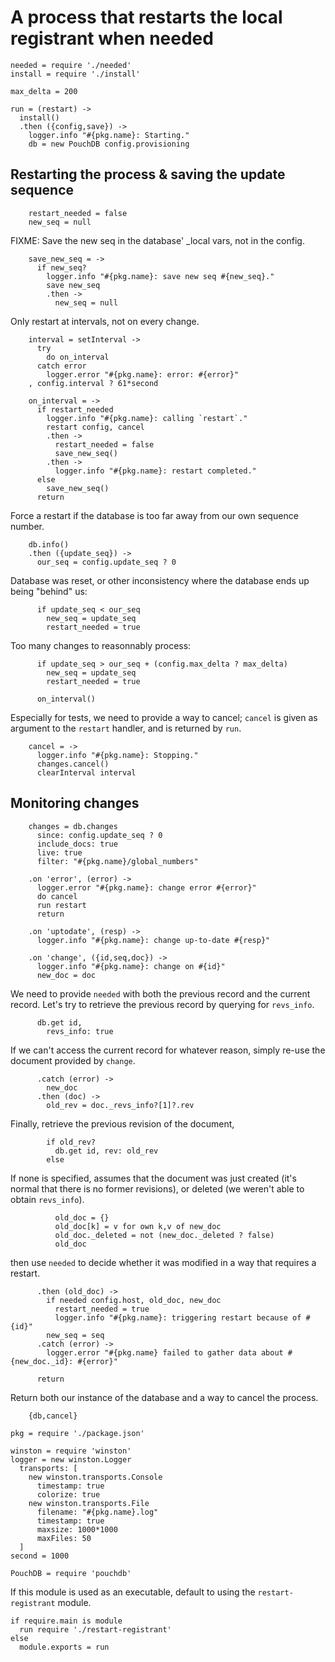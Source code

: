 A process that restarts the local registrant when needed
========================================================

    needed = require './needed'
    install = require './install'

    max_delta = 200

    run = (restart) ->
      install()
      .then ({config,save}) ->
        logger.info "#{pkg.name}: Starting."
        db = new PouchDB config.provisioning

Restarting the process & saving the update sequence
---------------------------------------------------

        restart_needed = false
        new_seq = null

FIXME: Save the new seq in the database' _local vars, not in the config.

        save_new_seq = ->
          if new_seq?
            logger.info "#{pkg.name}: save new seq #{new_seq}."
            save new_seq
            .then ->
              new_seq = null

Only restart at intervals, not on every change.

        interval = setInterval ->
          try
            do on_interval
          catch error
            logger.error "#{pkg.name}: error: #{error}"
        , config.interval ? 61*second

        on_interval = ->
          if restart_needed
            logger.info "#{pkg.name}: calling `restart`."
            restart config, cancel
            .then ->
              restart_needed = false
              save_new_seq()
            .then ->
              logger.info "#{pkg.name}: restart completed."
          else
            save_new_seq()
          return

Force a restart if the database is too far away from our own sequence number.

        db.info()
        .then ({update_seq}) ->
          our_seq = config.update_seq ? 0

Database was reset, or other inconsistency where the database ends up being "behind" us:

          if update_seq < our_seq
            new_seq = update_seq
            restart_needed = true

Too many changes to reasonnably process:

          if update_seq > our_seq + (config.max_delta ? max_delta)
            new_seq = update_seq
            restart_needed = true

          on_interval()

Especially for tests, we need to provide a way to cancel; `cancel` is given as argument to the `restart` handler, and is returned by `run`.

        cancel = ->
          logger.info "#{pkg.name}: Stopping."
          changes.cancel()
          clearInterval interval

Monitoring changes
------------------

        changes = db.changes
          since: config.update_seq ? 0
          include_docs: true
          live: true
          filter: "#{pkg.name}/global_numbers"

        .on 'error', (error) ->
          logger.error "#{pkg.name}: change error #{error}"
          do cancel
          run restart
          return

        .on 'uptodate', (resp) ->
          logger.info "#{pkg.name}: change up-to-date #{resp}"

        .on 'change', ({id,seq,doc}) ->
          logger.info "#{pkg.name}: change on #{id}"
          new_doc = doc

We need to provide `needed` with both the previous record and the current record. Let's try to retrieve the previous record by querying for `revs_info`.

          db.get id,
            revs_info: true

If we can't access the current record for whatever reason, simply re-use the document provided by `change`.

          .catch (error) ->
            new_doc
          .then (doc) ->
            old_rev = doc._revs_info?[1]?.rev

Finally, retrieve the previous revision of the document,

            if old_rev?
              db.get id, rev: old_rev
            else

If none is specified, assumes that the document was just created (it's normal that there is no former revisions), or deleted (we weren't able to obtain `revs_info`).

              old_doc = {}
              old_doc[k] = v for own k,v of new_doc
              old_doc._deleted = not (new_doc._deleted ? false)
              old_doc

then use `needed` to decide whether it was modified in a way that requires a restart.

          .then (old_doc) ->
            if needed config.host, old_doc, new_doc
              restart_needed = true
              logger.info "#{pkg.name}: triggering restart because of #{id}"
            new_seq = seq
          .catch (error) ->
            logger.error "#{pkg.name} failed to gather data about #{new_doc._id}: #{error}"

          return

Return both our instance of the database and a way to cancel the process.

        {db,cancel}

    pkg = require './package.json'

    winston = require 'winston'
    logger = new winston.Logger
      transports: [
        new winston.transports.Console
          timestamp: true
          colorize: true
        new winston.transports.File
          filename: "#{pkg.name}.log"
          timestamp: true
          maxsize: 1000*1000
          maxFiles: 50
      ]
    second = 1000

    PouchDB = require 'pouchdb'

If this module is used as an executable, default to using the `restart-registrant` module.

    if require.main is module
      run require './restart-registrant'
    else
      module.exports = run
